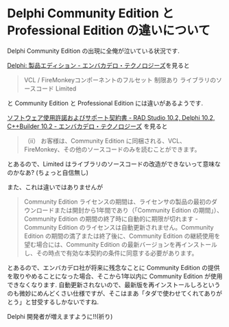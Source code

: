 # Delphi Community Edition と Professional Edition の違いについて

Delphi Community Edition の出現に全俺が泣いている状況です.

[Delphi: 製品エディション - エンバカデロ・テクノロジーズ](https://www.embarcadero.com/jp/products/delphi/product-editions)を見ると

> VCL / FireMonkeyコンポーネントのフルセット 制限あり
> ライブラリのソースコード Limited

と Community Edition と Professional Edition には違いがあるようです.

[ソフトウェア使用許諾およびサポート契約書 - RAD Studio 10.2, Delphi 10.2, C++Builder 10.2 - エンバカデロ・テクノロジーズ](https://www.embarcadero.com/jp/products/rad-studio/rad-studio-eula) を見ると

> （ii） お客様は、Community Edition に同梱される、VCL、FireMonkey、その他のソースコードのみを読むことができます。

とあるので、Limited はライブラリのソースコードの改造ができないって意味なのかなあ? (ちょっと自信無し)

また、これは違いではありませんが

> Community Edition ライセンスの期間は、ライセンサの製品の最初のダウンロードまたは開封から1年間であり（「Community Edition の期間」）、Community Edition の期間の終了時に自動的に期限が切れます - Community Edition のライセンスは自動更新されません。Community Edition の期間の満了または終了後に、Community Edition の継続使用を望む場合には、Community Edition の最新バージョンを再インストールし、その時点で有効な本契約の条件に同意する必要があります。

とあるので、エンバカデロ社が将来に残念なことに Community Edition の提供を取りやめることになった場合、そこから1年以内に Community Edition が使用できなくなります. 自動更新されないので、最新版を再インストールしろというのも微妙にめんどくさい仕様ですが、そこはまあ「タダで使わせてくれてありがとう」と甘受するしかないですね.

Delphi 開発者が増えますように!!(祈り)
